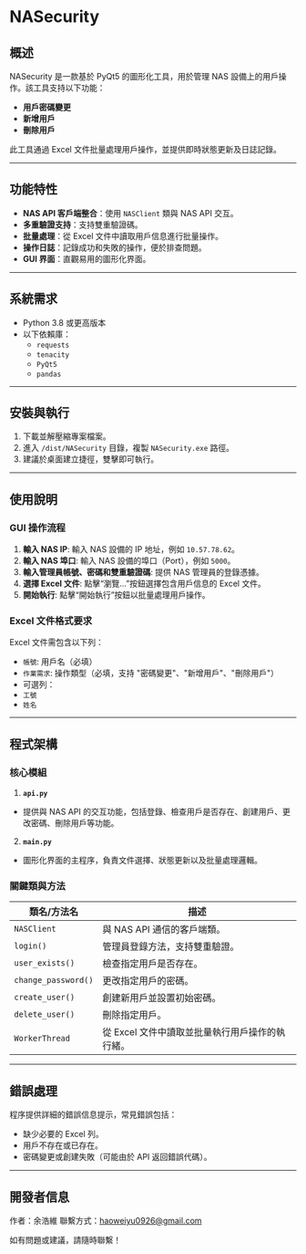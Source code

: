 # NASecurity
 
 ## 概述
 NASecurity 是一款基於 PyQt5 的圖形化工具，用於管理 NAS 設備上的用戶操作。該工具支持以下功能：
 - **用戶密碼變更**
 - **新增用戶**
 - **刪除用戶**
 
 此工具通過 Excel 文件批量處理用戶操作，並提供即時狀態更新及日誌記錄。
 
 ---
 
 ## 功能特性
 - **NAS API 客戶端整合**：使用 `NASClient` 類與 NAS API 交互。
 - **多重驗證支持**：支持雙重驗證碼。
 - **批量處理**：從 Excel 文件中讀取用戶信息進行批量操作。
 - **操作日誌**：記錄成功和失敗的操作，便於排查問題。
 - **GUI 界面**：直觀易用的圖形化界面。
 
 ---
 
 ## 系統需求
 - Python 3.8 或更高版本
 - 以下依賴庫：
   - `requests`
   - `tenacity`
   - `PyQt5`
   - `pandas`
 
 ---
 
 ## 安裝與執行
 
 1. 下載並解壓縮專案檔案。
 2. 進入 `/dist/NASecurity` 目錄，複製 `NASecurity.exe` 路徑。
 3. 建議於桌面建立捷徑，雙擊即可執行。
 
 ---
 
 ## 使用說明
 
 ### GUI 操作流程
 1. **輸入 NAS IP**: 輸入 NAS 設備的 IP 地址，例如 `10.57.78.62`。
 2. **輸入 NAS 埠口**: 輸入 NAS 設備的埠口（Port），例如 `5000`。
 3. **輸入管理員帳號、密碼和雙重驗證碼**: 提供 NAS 管理員的登錄憑據。
 4. **選擇 Excel 文件**: 點擊“瀏覽...”按鈕選擇包含用戶信息的 Excel 文件。
 5. **開始執行**: 點擊“開始執行”按鈕以批量處理用戶操作。
 
 ### Excel 文件格式要求
 Excel 文件需包含以下列：
 - `帳號`: 用戶名（必填）
 - `作業需求`: 操作類型（必填，支持 "密碼變更"、"新增用戶"、"刪除用戶"）
 - 可選列：
 - `工號`
 - `姓名`
 
 ---
 
 ## 程式架構
 
 ### 核心模組
 1. **`api.py`**
 - 提供與 NAS API 的交互功能，包括登錄、檢查用戶是否存在、創建用戶、更改密碼、刪除用戶等功能。
 
 2. **`main.py`**
 - 圖形化界面的主程序，負責文件選擇、狀態更新以及批量處理邏輯。
 
 ### 關鍵類與方法
 | 類名/方法名          | 描述                                     |
 |---------------------|----------------------------------------|
 | `NASClient`         | 與 NAS API 通信的客戶端類。                  |
 | `login()`           | 管理員登錄方法，支持雙重驗證。                   |
 | `user_exists()`     | 檢查指定用戶是否存在。                        |
 | `change_password()` | 更改指定用戶的密碼。                        |
 | `create_user()`     | 創建新用戶並設置初始密碼。                    |
 | `delete_user()`     | 刪除指定用戶。                            |
 | `WorkerThread`      | 從 Excel 文件中讀取並批量執行用戶操作的執行緒。     |
 
 ---
 
 ## 錯誤處理
 程序提供詳細的錯誤信息提示，常見錯誤包括：
 - 缺少必要的 Excel 列。
 - 用戶不存在或已存在。
 - 密碼變更或創建失敗（可能由於 API 返回錯誤代碼）。
 
 ---
 
 ## 開發者信息
 作者：余浩維 
 聯繫方式：haoweiyu0926@gmail.com  
 
 如有問題或建議，請隨時聯繫！
